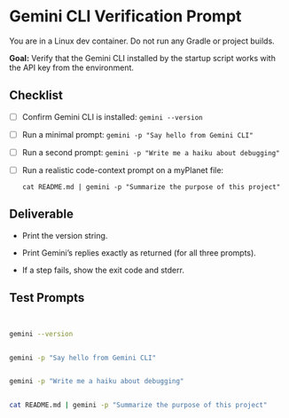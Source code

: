 # Gemini CLI Verification Prompt





You are in a Linux dev container. Do not run any Gradle or project builds.





**Goal:** Verify that the Gemini CLI installed by the startup script works with the API key from the environment.





## Checklist


- [ ] Confirm Gemini CLI is installed: `gemini --version`


- [ ] Run a minimal prompt: `gemini -p "Say hello from Gemini CLI"`


- [ ] Run a second prompt: `gemini -p "Write me a haiku about debugging"`


- [ ] Run a realistic code-context prompt on a myPlanet file:  


  `cat README.md | gemini -p "Summarize the purpose of this project"`





## Deliverable


- Print the version string.


- Print Gemini’s replies exactly as returned (for all three prompts).


- If a step fails, show the exit code and stderr.





## Test Prompts


```bash


gemini --version


gemini -p "Say hello from Gemini CLI"


gemini -p "Write me a haiku about debugging"


cat README.md | gemini -p "Summarize the purpose of this project"
